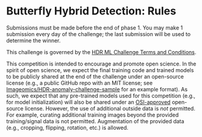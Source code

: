 # Butterfly Hybrid Detection: Rules

Submissions must be made before the end of phase 1. You may make 1 submission every day of the challenge; the last submission will be used to determine the winner.

This challenge is governed by the [HDR ML Challenge Terms and Conditions](https://www.nsfhdr.org/mlchallenge).



This competition is intended to encourage and promote open science.
In the spirit of open science, we expect the final training code and trained models to be publicly shared at the end of the challenge under an open-source license (e.g., a public GitHub repo with an MIT license; see [Imageomics/HDR-anomaly-challenge-sample](https://github.com/Imageomics/HDR-anomaly-challenge-sample) for an example format).
As such, we expect that any pre-trained models used for this competition (e.g., for model initialization) will also be shared under an [OSI-approved](https://opensource.org/licenses) open-source license. However, the use of additional outside data is _not_ permitted. For example, curating additional training images beyond the provided training/signal data is not permitted. Augmentation of the provided data (e.g., cropping, flipping, rotation, etc.) is allowed.
